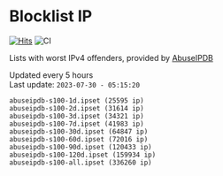 # Blocklist IP

[![Hits](https://hits.seeyoufarm.com/api/count/incr/badge.svg?url=https%3A%2F%2Fgithub.com%2Fborestad%2Fblocklist-ip%2F&count_bg=%2379C83D&title_bg=%23555555&icon=&icon_color=%23E7E7E7&title=hits&edge_flat=false)](https://hits.seeyoufarm.com)  ![CI](https://img.shields.io/github/workflow/status/borestad/blocklist-ip/CI?style=flat-square)

Lists with worst IPv4 offenders, provided by [AbuseIPDB](https://www.abuseipdb.com/)

<!-- FOOTER-PLACEHOLDER -->
Updated every 5 hours<br>
Last update: `2023-07-30 - 05:15:20`
```
abuseipdb-s100-1d.ipset (25595 ip)
abuseipdb-s100-2d.ipset (31614 ip)
abuseipdb-s100-3d.ipset (34321 ip)
abuseipdb-s100-7d.ipset (41983 ip)
abuseipdb-s100-30d.ipset (64847 ip)
abuseipdb-s100-60d.ipset (72016 ip)
abuseipdb-s100-90d.ipset (120433 ip)
abuseipdb-s100-120d.ipset (159934 ip)
abuseipdb-s100-all.ipset (336260 ip)
```
